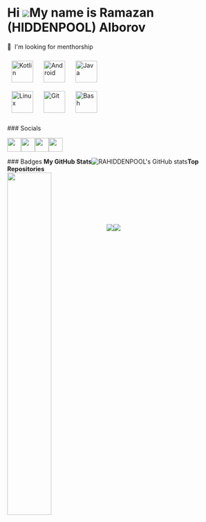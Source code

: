 Hi ![](https://user-images.githubusercontent.com/18350557/176309783-0785949b-9127-417c-8b55-ab5a4333674e.gif)My name is Ramazan (HIDDENPOOL) Alborov
=======================================================================================================================================
🤝  I'm looking for menthorship
</a> 
<p align="left">
 
<div align="left">  
<a href="https://kotlinlang.org/" target="_blank"><img style="margin: 10px" src="https://profilinator.rishav.dev/skills-assets/kotlinlang-icon.svg" alt="Kotlin" height="50" /></a>  
<a href="https://www.android.com/intl/en_in/" target="_blank"><img style="margin: 10px" src="https://profilinator.rishav.dev/skills-assets/android-original-wordmark.svg" alt="Android" height="50" /></a>  
<a href="https://www.java.com/" target="_blank"><img style="margin: 10px" src="https://profilinator.rishav.dev/skills-assets/java-original-wordmark.svg" alt="Java" height="50" /></a>  
</div>
</td><td valign="top" width="33%">
</td><td valign="top" width="33%">
<div align="left">  </a>  
<a href="https://www.linux.org/" target="_blank"><img style="margin: 10px" src="https://profilinator.rishav.dev/skills-assets/linux-original.svg" alt="Linux" height="50" /></a>  
<a href="https://github.com/" target="_blank"><img style="margin: 10px" src="https://profilinator.rishav.dev/skills-assets/git-scm-icon.svg" alt="Git" height="50" /></a>  
<a href="https://www.gnu.org/software/bash/" target="_blank"><img style="margin: 10px" src="https://profilinator.rishav.dev/skills-assets/gnu_bash-icon.svg" alt="Bash" height="50" /></a>  
</div>

</td></tr></table>  

<br/>  
### Socials<p align="left"><a href="https://discord.com/users/HIDDENPOOL#2851" target="_blank" rel="noreferrer"><img src="https://raw.githubusercontent.com/danielcranney/readme-generator/main/public/icons/socials/discord.svg" width="32" height="32" /></a><a href="https://www.github.com/RAHIDDENPOOL" target="_blank" rel="noreferrer"><img src="https://raw.githubusercontent.com/danielcranney/readme-generator/main/public/icons/socials/github.svg" width="32" height="32" /></a><a href="https://www.stackoverflow.com/users/20420646/hiddenpool" target="_blank" rel="noreferrer"><img src="https://raw.githubusercontent.com/danielcranney/readme-generator/main/public/icons/socials/stackoverflow.svg" width="32" height="32" /></a><a href="https://www.twitter.com/HIDDENP0OL?t=4T0c9tNbAnmOFUtaUlhsuw&s=09" target="_blank" rel="noreferrer"><img src="https://raw.githubusercontent.com/danielcranney/readme-generator/main/public/icons/socials/twitter.svg" width="32" height="32" /></a></p>### Badges <b>My GitHub Stats</b><ahref="http://www.github.com/RAHIDDENPOOL"><img src="https://github-readme-stats.vercel.app/api?username=RAHIDDENPOOL&show_icons=true&hide=&count_private=true&title_color=22c55e&text_color=ffffff&icon_color=22c55e&bg_color=000000&hide_border=true&show_icons=true" alt="RAHIDDENPOOL's GitHub stats" /></a><ahref="http://www.github.com/RAHIDDENPOOL"><imgsrc="https://github-readme-streak-stats.herokuapp.com/?user=RAHIDDENPOOL&stroke=ffffff&background=000000&ring=22c55e&fire=22c55e&currStreakNum=ffffff&currStreakLabel=22c55e&sideNums=ffffff&sideLabels=ffffff&dates=ffffff&hide_border=true" /></a><b>Top Repositories</b><div width="100%" align="center"><a href="https://github.com/RAHIDDENPOOL/NewsApplication_" align="left"><img align="left" width="45%" src="https://github-readme-stats.vercel.app/api/pin/?username=RAHIDDENPOOL&repo=NewsApplication_&title_color=22c55e&text_color=ffffff&icon_color=22c55e&bg_color=000000&hide_border=true&locale=en" /></a></div><br /><br /><br /><br /><br /><br /><br />
<a href="https://www.twitter.com/HIDDENP0OL?t=4T0c9tNbAnmOFUtaUlhsuw&s=09" target="_blank" rel="noreferrer"><img
                  src="https://img.shields.io/twitter/follow/HIDDENP0OL?t=4T0c9tNbAnmOFUtaUlhsuw&s=09?logo=twitter&style=for-the-badge&color=22c55e&labelColor=000000"
                /></a><a href="https://www.github.com/RAHIDDENPOOL" target="_blank" rel="noreferrer"><img
                  src="https://img.shields.io/github/followers/RAHIDDENPOOL?logo=github&style=for-the-badge&color=22c55e&labelColor=000000" />
